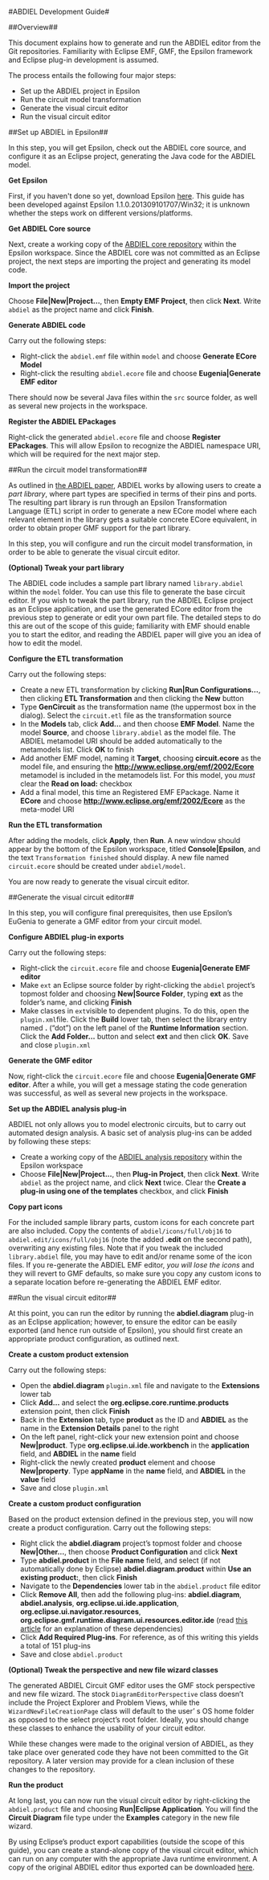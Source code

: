 #ABDIEL Development Guide#

##Overview##

This document explains how to generate and run the ABDIEL editor from the Git repositories. Familiarity with Eclipse EMF, GMF, the Epsilon framework and Eclipse plug-in development is assumed.

The process entails the following four major steps:

- Set up the ABDIEL project in Epsilon
- Run the circuit model transformation
- Generate the visual circuit editor
- Run the visual circuit editor

##Set up ABDIEL in Epsilon##

In this step, you will get Epsilon, check out the ABDIEL core source, and configure it as an Eclipse project, generating the Java code for the ABDIEL model.

**Get Epsilon**

First, if you haven't done so yet, download Epsilon [here](https://eclipse.org/epsilon/download/).  This guide has been developed against Epsilon 1.1.0.201309101707/Win32; it is unknown whether the steps work on different versions/platforms.

**Get ABDIEL Core source**

Next, create a working copy of the [ABDIEL core repository](https://github.com/rjimenezh/abdiel) within the Epsilon workspace.  Since the ABDIEL core was not committed as an Eclipse project, the next steps are importing the project and generating its model code.

**Import the project**

Choose **File|New|Project...**, then **Empty EMF Project**, then click **Next**.  Write `abdiel` as the project name and click **Finish**.

**Generate ABDIEL code**

Carry out the following steps:

- Right-click the `abdiel.emf` file within `model` and choose **Generate ECore Model**
- Right-click the resulting `abdiel.ecore` file and choose **Eugenia|Generate EMF editor**

There should now be several Java files within the `src` source folder, as well as several new projects in the workspace.

**Register the ABDIEL EPackages**

Right-click the generated `abdiel.ecore` file and choose **Register EPackages**.  This will allow Epsilon to recognize the ABDIEL namespace URI, which will be required for the next major step.

##Run the circuit model transformation##

As outlined in [the ABDIEL paper](http://www.modelesis.com/wp-content/uploads/2015/04/Using-ADLs-for-software-assisted-electronics-design.pdf), ABDIEL works by allowing users to create a *part library*, where part types are specified in terms of their pins and ports.  The resulting part library is run through an Epsilon Transformation Language (ETL) script in order to generate a new ECore model where each relevant element in the library gets a suitable concrete ECore equivalent, in order to obtain proper GMF support for the part library.

In this step, you will configure and run the circuit model transformation, in order to be able to generate the visual circuit editor.

**(Optional) Tweak your part library**

The ABDIEL code includes a sample part library named `library.abdiel` within the `model` folder.  You can use this file to generate the base circuit editor.  If you wish to tweak the part library, run the ABDIEL Eclipse project as an Eclipse application, and use the generated ECore editor from the previous step to generate or edit your own part file.  The detailed steps to do this are out of the scope of this guide; familiarity with EMF should enable you to start the editor, and reading the ABDIEL paper will give you an idea of how to edit the model.

**Configure the ETL transformation**

Carry out the following steps:

- Create a new ETL transformation by clicking **Run|Run Configurations…**, then clicking **ETL Transformation** and then clicking the **New** button
- Type **GenCircuit** as the transformation name (the uppermost box in the dialog).  Select the `circuit.etl` file as the transformation source
- In the **Models** tab, click **Add…** and then choose **EMF Model**.  Name the model **Source**, and choose `library.abdiel` as the model file.  The ABDIEL metamodel URI should be added automatically to the metamodels list.  Click **OK** to finish
- Add another EMF model, naming it **Target**, choosing **circuit.ecore** as the model file, and ensuring the **http://www.eclipse.org/emf/2002/Ecore**  metamodel is included in the metamodels list.  For this model, you _must_ clear the **Read on load:** checkbox
- Add a final model, this time an Registered EMF EPackage.  Name it **ECore** and choose **http://www.eclipse.org/emf/2002/Ecore** as the meta-model URI

**Run the ETL transformation**

After adding the models, click **Apply**, then **Run**.  A new window should appear by the bottom of the Epsilon workspace, titled **Console|Epsilon**, and the text `Transformation finished` should display.  A new file named `circuit.ecore` should be created under `abdiel/model`.

You are now ready to generate the visual circuit editor.

##Generate the visual circuit editor##

In this step, you will configure final prerequisites, then use Epsilon’s EuGenia to generate a GMF editor from your circuit model.

**Configure ABDIEL plug-in exports**

Carry out the following steps:

- Right-click the `circuit.ecore` file and choose **Eugenia|Generate EMF editor**
- Make `ext` an Eclipse source folder by right-clicking the `abdiel` project’s topmost folder and choosing **New|Source Folder**, typing **ext** as the folder’s name, and clicking **Finish**
- Make classes in `ext`visible to dependent plugins.  To do this, open the `plugin.xml`file.  Click the **Build** lower tab, then select the library entry named **.** (“dot”) on the left panel of the **Runtime Information** section.  Click the **Add Folder…** button and select **ext** and then click **OK**.  Save and close `plugin.xml`

**Generate the GMF editor**

Now, right-click the `circuit.ecore` file and choose **Eugenia|Generate GMF editor**.  After a while, you will get a message stating the code generation was successful, as well as several new projects in the workspace.

**Set up the ABDIEL analysis plug-in**

ABDIEL not only allows you to model electronic circuits, but to carry out automated design analysis. A basic set of analysis plug-ins can be added by following these steps:

- Create a working copy of the [ABDIEL analysis repository](https://github.com/rjimenezh/abdiel.analysis) within the Epsilon workspace
- Choose **File|New|Project...**, then **Plug-in Project**, then click **Next**.  Write `abdiel` as the project name, and click **Next** twice.  Clear the **Create a plug-in using one of the templates** checkbox, and click **Finish**

**Copy part icons**

For the included sample library parts, custom icons for each concrete part are also included.  Copy the contents of `abdiel/icons/full/obj16` to `abdiel.edit/icons/full/obj16` (note the added **.edit** on the second path), overwriting any existing files.  Note that if you tweak the included `library.abdiel` file, you may have to edit and/or rename some of the icon files.  If you re-generate the ABDIEL EMF editor, _you will lose the icons_ and they will revert to GMF defaults, so make sure you copy any custom icons to a separate location before re-generating the ABDIEL EMF editor.

##Run the visual circuit editor##

At this point, you can run the editor by running the **abdiel.diagram** plug-in as an Eclipse application; however, to ensure the editor can be easily exported (and hence run outside of Epsilon), you should first create an appropriate product configuration, as outlined next.

**Create a custom product extension**

Carry out the following steps:

- Open the **abdiel.diagram** `plugin.xml` file and navigate to the **Extensions** lower tab
- Click **Add…** and select the **org.eclipse.core.runtime.products** extension point, then click **Finish**
- Back in the **Extension** tab, type **product** as the ID and **ABDIEL** as the name in the **Extension Details** panel to the right
- On the left panel, right-click your new extension point and choose **New|product**.  Type **org.eclipse.ui.ide.workbench** in the **application** field, and **ABDIEL** in the **name** field
- Right-click the newly created **product** element and choose **New|property**.  Type **appName** in the **name** field, and **ABDIEL** in the **value** field
- Save and close `plugin.xml`

**Create a custom product configuration**

Based on the product extension defined in the previous step, you will now create a product configuration.  Carry out the following steps:

- Right click the **abdiel.diagram** project’s topmost folder and choose **New|Other…**, then choose **Product Configuration** and click **Next**
- Type **abdiel.product** in the **File name** field, and select (if not automatically done by Eclipse) **abdiel.diagram.product** within **Use an existing product:**, then click **Finish**
- Navigate to the **Dependencies** lower tab in the `abdiel.product` file editor
- Click **Remove All**, then add the following plug-ins: **abdiel.diagram**, **abdiel.analysis**, **org.eclipse.ui.ide.application**, **org.eclipse.ui.navigator.resources**, **org.eclipse.gmf.runtime.diagram.ui.resources.editor.ide** (read [this article](http://www.modelesis.com/?p=204) for an explanation of these dependencies)
- Click **Add Required Plug-ins**.  For reference, as of this writing this yields a total of 151 plug-ins
- Save and close `abdiel.product`

**(Optional) Tweak the perspective and new file wizard classes**

The generated ABDIEL Circuit GMF editor uses the GMF stock perspective and new file wizard.  The stock `DiagramEditorPerspective` class doesn’t include the Project Explorer and Problem Views, while the `WizardNewFileCreationPage` class will default to the user’ s OS home folder as opposed to the select project’s root folder.  Ideally, you should change these classes to enhance the usability of your circuit editor.

While these changes were made to the original version of ABDIEL, as they take place over generated code they have not been committed to the Git repository.  A later version may provide for a clean inclusion of these changes to the repository.

**Run the product**

At long last, you can now run the visual circuit editor by right-clicking the `abdiel.product` file and choosing **Run|Eclipse Application**.  You will find the **Circuit Diagram** file type under the **Examples** category in the new file wizard.

By using Eclipse’s product export capabilities (outside the scope of this guide), you can create a stand-alone copy of the visual circuit editor, which can run on any computer with the appropriate Java runtime environment.  A copy of the original ABDIEL editor thus exported can be downloaded [here](https://drive.google.com/open?id=0B7xNv8V2dHDaTHBrWkxOaFRYSjA&authuser=0).

